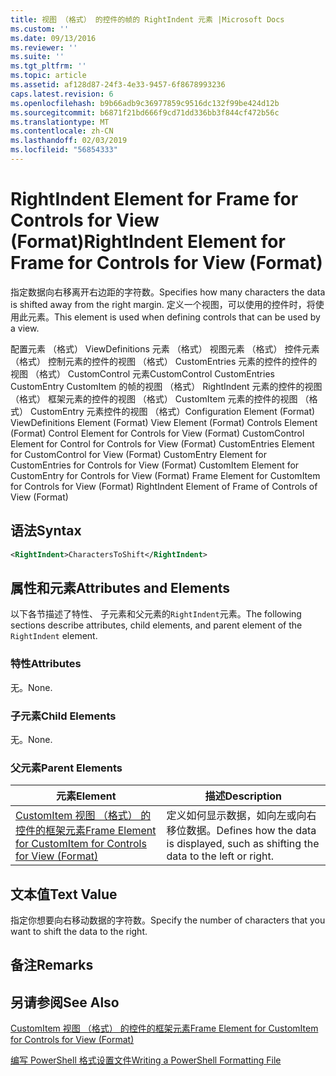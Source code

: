 ```yaml
---
title: 视图 （格式） 的控件的帧的 RightIndent 元素 |Microsoft Docs
ms.custom: ''
ms.date: 09/13/2016
ms.reviewer: ''
ms.suite: ''
ms.tgt_pltfrm: ''
ms.topic: article
ms.assetid: af128d87-24f3-4e33-9457-6f8678993236
caps.latest.revision: 6
ms.openlocfilehash: b9b66adb9c36977859c9516dc132f99be424d12b
ms.sourcegitcommit: b6871f21bd666f9cd71dd336bb3f844cf472b56c
ms.translationtype: MT
ms.contentlocale: zh-CN
ms.lasthandoff: 02/03/2019
ms.locfileid: "56854333"
---
```

# <a name="rightindent-element-for-frame-for-controls-for-view-format"></a><span data-ttu-id="e96be-102">RightIndent Element for Frame for Controls for View (Format)</span><span class="sxs-lookup"><span data-stu-id="e96be-102">RightIndent Element for Frame for Controls for View (Format)</span></span>

<span data-ttu-id="e96be-103">指定数据向右移离开右边距的字符数。</span><span class="sxs-lookup"><span data-stu-id="e96be-103">Specifies how many characters the data is shifted away from the right margin.</span></span> <span data-ttu-id="e96be-104">定义一个视图，可以使用的控件时，将使用此元素。</span><span class="sxs-lookup"><span data-stu-id="e96be-104">This element is used when defining controls that can be used by a view.</span></span>

<span data-ttu-id="e96be-105">配置元素 （格式） ViewDefinitions 元素 （格式） 视图元素 （格式） 控件元素 （格式） 控制元素的控件的视图 （格式） CustomEntries 元素的控件的控件的视图 （格式） CustomControl 元素CustomControl CustomEntries CustomEntry CustomItem 的帧的视图 （格式） RightIndent 元素的控件的视图 （格式） 框架元素的控件的视图 （格式） CustomItem 元素的控件的视图 （格式） CustomEntry 元素控件的视图 （格式）</span><span class="sxs-lookup"><span data-stu-id="e96be-105">Configuration Element (Format) ViewDefinitions Element (Format) View Element (Format) Controls Element (Format) Control Element for Controls for View (Format) CustomControl Element for Control for Controls for View (Format) CustomEntries Element for CustomControl for View (Format) CustomEntry Element for CustomEntries for Controls for View (Format) CustomItem Element for CustomEntry for Controls for View (Format) Frame Element for CustomItem for Controls for View (Format) RightIndent Element of Frame of Controls of View (Format)</span></span>

## <a name="syntax"></a><span data-ttu-id="e96be-106">语法</span><span class="sxs-lookup"><span data-stu-id="e96be-106">Syntax</span></span>

```xml
<RightIndent>CharactersToShift</RightIndent>
```

## <a name="attributes-and-elements"></a><span data-ttu-id="e96be-107">属性和元素</span><span class="sxs-lookup"><span data-stu-id="e96be-107">Attributes and Elements</span></span>

<span data-ttu-id="e96be-108">以下各节描述了特性、 子元素和父元素的`RightIndent`元素。</span><span class="sxs-lookup"><span data-stu-id="e96be-108">The following sections describe attributes, child elements, and parent element of the `RightIndent` element.</span></span>

### <a name="attributes"></a><span data-ttu-id="e96be-109">特性</span><span class="sxs-lookup"><span data-stu-id="e96be-109">Attributes</span></span>

<span data-ttu-id="e96be-110">无。</span><span class="sxs-lookup"><span data-stu-id="e96be-110">None.</span></span>

### <a name="child-elements"></a><span data-ttu-id="e96be-111">子元素</span><span class="sxs-lookup"><span data-stu-id="e96be-111">Child Elements</span></span>

<span data-ttu-id="e96be-112">无。</span><span class="sxs-lookup"><span data-stu-id="e96be-112">None.</span></span>

### <a name="parent-elements"></a><span data-ttu-id="e96be-113">父元素</span><span class="sxs-lookup"><span data-stu-id="e96be-113">Parent Elements</span></span>

|<span data-ttu-id="e96be-114">元素</span><span class="sxs-lookup"><span data-stu-id="e96be-114">Element</span></span>|<span data-ttu-id="e96be-115">描述</span><span class="sxs-lookup"><span data-stu-id="e96be-115">Description</span></span>|
|-------------|-----------------|
|[<span data-ttu-id="e96be-116">CustomItem 视图 （格式） 的控件的框架元素</span><span class="sxs-lookup"><span data-stu-id="e96be-116">Frame Element for CustomItem for Controls for View (Format)</span></span>](./frame-element-for-customitem-for-controls-for-view-format.md)|<span data-ttu-id="e96be-117">定义如何显示数据，如向左或向右移位数据。</span><span class="sxs-lookup"><span data-stu-id="e96be-117">Defines how the data is displayed, such as shifting the data to the left or right.</span></span>|

## <a name="text-value"></a><span data-ttu-id="e96be-118">文本值</span><span class="sxs-lookup"><span data-stu-id="e96be-118">Text Value</span></span>

<span data-ttu-id="e96be-119">指定你想要向右移动数据的字符数。</span><span class="sxs-lookup"><span data-stu-id="e96be-119">Specify the number of characters that you want to shift the data to the right.</span></span>

## <a name="remarks"></a><span data-ttu-id="e96be-120">备注</span><span class="sxs-lookup"><span data-stu-id="e96be-120">Remarks</span></span>

## <a name="see-also"></a><span data-ttu-id="e96be-121">另请参阅</span><span class="sxs-lookup"><span data-stu-id="e96be-121">See Also</span></span>

[<span data-ttu-id="e96be-122">CustomItem 视图 （格式） 的控件的框架元素</span><span class="sxs-lookup"><span data-stu-id="e96be-122">Frame Element for CustomItem for Controls for View (Format)</span></span>](./frame-element-for-customitem-for-controls-for-view-format.md)

[<span data-ttu-id="e96be-123">编写 PowerShell 格式设置文件</span><span class="sxs-lookup"><span data-stu-id="e96be-123">Writing a PowerShell Formatting File</span></span>](./writing-a-powershell-formatting-file.md)
